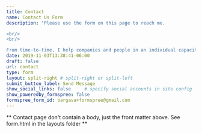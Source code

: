 ```yaml
---
title: Contact
name: Contact Us Form
description: "Please use the form on this page to reach me. 

<br/>
<br/>

From time-to-time, I help companies and people in an individual capacity in their data science journey. I also mentor early-stage startups - mostly in helping them figure out their data strategy."
date: 2019-11-03T13:38:41-06:00
draft: false
url: contact
type: form
layout: split-right # split-right or split-left
submit_button_label: Send Message
show_social_links: false     # specify social accounts in site config
show_poweredby_formspree: false
formspree_form_id: bargava+formspree@gmail.com
---
```


** Contact page don't contain a body, just the front matter above.
See form.html in the layouts folder **
